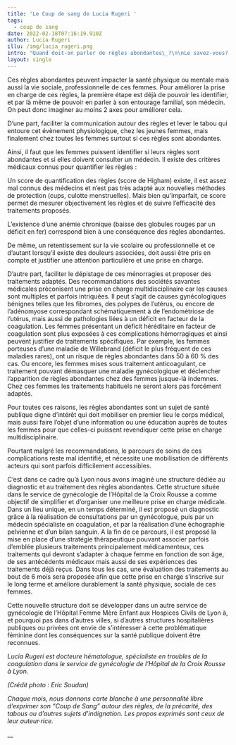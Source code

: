 ```yaml
---
title: 'Le Coup de sang de Lucia Rugeri '
tags:
  - coup de sang
date: 2022-02-18T07:16:19.910Z
author: Lucia Rugeri
illu: /img/lucia_rugeri.png
intro: "Quand doit-on parler de règles abondantes\_?\n\nLe savez-vous?  30% des femmes peuvent présenter des règles abondantes, encore appelées ménorragies, pendant les différentes périodes de leur vie. Les causes en sont multiples."
layout: single
---
```

Ces règles abondantes peuvent impacter la santé physique ou mentale mais aussi la vie sociale, professionnelle de ces femmes. Pour améliorer la prise en charge de ces règles, la première étape est déjà de pouvoir les identifier, et par là même de pouvoir en parler à son entourage familial, son médecin.  On peut donc imaginer au moins 2 axes pour améliorer cela. 

D’une part, faciliter la communication autour des règles et lever le tabou qui entoure cet évènement physiologique, chez les jeunes femmes, mais finalement chez toutes les femmes surtout si ces règles sont abondantes.

Ainsi,  il faut que les femmes puissent identifier si leurs règles sont abondantes et si elles doivent consulter un médecin. Il existe des critères médicaux connus pour quantifier les règles :

Un score de quantification des règles (score de Higham) existe, il est assez mal connus des médecins et n’est pas très adapté aux nouvelles méthodes de protection (cups, culotte menstruelles).  Mais bien qu’imparfait, ce score permet de mesurer objectivement les règles et de suivre l’efficacité des traitements proposés.

L’existence d’une anémie chronique (baisse des globules rouges par un déficit en fer) correspond bien à une conséquence des règles abondantes.

De même, un retentissement sur la vie scolaire ou professionnelle et ce d’autant lorsqu’il existe des douleurs associées, doit aussi être pris en compte et justifier une attention particulière et une prise en charge.

D’autre part, faciliter le dépistage de ces ménorragies et proposer des traitements adaptés. Des recommandations des sociétés savantes médicales préconisent une prise en charge multidisciplinaire car les causes sont multiples et parfois intriquées. Il peut s’agit de causes gynécologiques bénignes telles que les fibromes, des polypes de l’utérus, ou encore de l’adénomyose correspondant schématiquement à de l’endométriose de l’utérus, mais aussi de pathologies liées à un déficit en facteur de la coagulation. Les femmes présentant un déficit héréditaire en facteur de coagulation sont plus exposées à ces complications hémorragiques et ainsi peuvent justifier de traitements spécifiques. Par exemple, les femmes porteuses d’une maladie de Willebrand (déficit le plus fréquent de ces maladies rares), ont un risque de règles abondantes dans 50 à 60 % des cas. Ou encore, les femmes mises sous traitement anticoagulant, ce traitement pouvant démasquer une maladie gynécologique et déclencher l’apparition de règles abondantes chez des femmes jusque-là indemnes.   Chez ces femmes  les traitements habituels ne seront alors pas forcément adaptés. 

Pour toutes ces raisons, les règles abondantes sont un sujet de santé publique digne d’intérêt qui doit mobiliser en premier lieu le corps médical, mais aussi faire l’objet d’une information ou une éducation auprès de toutes les femmes pour que celles-ci puissent revendiquer cette prise en charge multidisciplinaire.  

Pourtant malgré les recommandations, le parcours de soins de ces complications reste mal identifié, et nécessite une mobilisation de différents acteurs  qui sont parfois difficilement accessibles. 

C’est dans ce cadre qu’à Lyon nous avons imaginé une structure dédiée au diagnostic et au traitement des règles abondantes. Cette structure située dans le service de gynécologie de l’Hôpital de la Croix Rousse a comme objectif de simplifier et d’organiser une meilleure prise en charge médicale. Dans un lieu unique, en un temps déterminé, il est proposé un diagnostic grâce à la réalisation de consultations par un gynécologue, puis par un médecin spécialiste en coagulation, et par la réalisation d’une échographie pelvienne et d’un bilan sanguin. A la fin de ce parcours, il est proposé  la mise en place d’une stratégie thérapeutique pouvant associer parfois d’emblée plusieurs traitements principalement médicamenteux, ces traitements qui devront s’adapter à chaque femme en fonction de son âge, de ses antécédents médicaux mais aussi de ses expériences des traitements déjà reçus. Dans tous les cas, une évaluation des traitements au bout de 6 mois sera proposée afin que cette prise en charge s’inscrive sur le long terme et améliore durablement la santé physique, sociale de ces femmes.

Cette nouvelle structure doit se développer dans un autre service de gynécologie de l’Hôpital Femme Mère Enfant aux Hospices Civils de Lyon à, et pourquoi pas dans d’autres villes, si d’autres structures hospitalières publiques ou privées ont envie de s’intéresser à cette problématique féminine dont les conséquences sur la santé publique doivent être reconnues. 

_Lucia Rugeri est docteure hématologue, spécialiste en troubles de la coagulation dans le service de gynécologie de l’Hôpital de la Croix Rousse à Lyon._ 

_(Crédit photo : Eric Soudan)_

_Chaque mois, nous donnons carte blanche à une personnalité libre d’exprimer son “Coup de Sang” autour des règles, de la précarité, des tabous ou d’autres sujets d’indignation. Les propos exprimés sont ceux de leur auteur·rice._

__
